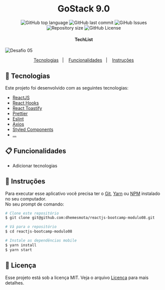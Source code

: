 <h1 align="center">
  GoStack 9.0
  <br>
</h1>

<p align="center">
  <img alt="GitHub top language" src="https://img.shields.io/github/languages/top/dhemesmota/reactjs-bootcamp-modulo08">
  
  <img alt="GitHub last commit" src="https://img.shields.io/github/last-commit/dhemesmota/reactjs-bootcamp-modulo08">
  
  <img alt="GiHub Issues" src="https://img.shields.io/github/issues/dhemesmota/reactjs-bootcamp-modulo08" >
  
  <img alt="Repository size" src="https://img.shields.io/github/repo-size/dhemesmota/reactjs-bootcamp-modulo08">
  
  <img alt="GitHub License" src="https://img.shields.io/github/license/dhemesmota/reactjs-bootcamp-modulo08">

</p>

<h4 align="center">TechList</h4>

<img alt="Desafio 05" src="https://user-images.githubusercontent.com/26680031/68006087-2fbfd980-fc56-11e9-9c83-3d0841c377f5.gif" >

<p align="center">
  <a href="#rocket-tecnologias">Tecnologias</a>&nbsp;&nbsp;&nbsp;|&nbsp;&nbsp;&nbsp;
  <a href="#clipboard-funcionalidades">Funcionalidades</a>&nbsp;&nbsp;&nbsp;|&nbsp;&nbsp;&nbsp;
  <a href="#page_with_curl-instruções">Instruções</a>
</p>


## :rocket: Tecnologias

Este projeto foi desenvolvido com as seguintes tecnologias:

- [ReactJS][reactjs]
- [React Hooks][react-hooks]
- [React Toastify][react-toastify]
- [Prettier][prettier]
- [Eslint][eslint]
- [Axios][axios]
- [Styled Components][styled-components]
- [...][...]


## :clipboard: Funcionalidades
- Adicionar tecnologias

## :page_with_curl: Instruções 
Para executar esse aplicativo você precisa ter o [Git](https://git-scm.com), [Yarn](https://yarnpkg.com) ou [NPM](https://www.npmjs.com/get-npm) instalado no seu computador.<br>
No seu prompt de comando:
```bash
# Clone este repositório
$ git clone git@github.com:dhemesmota/reactjs-bootcamp-modulo08.git

# Vá para o repositório
$ cd reactjs-bootcamp-modulo08

# Instale as dependências mobile
$ yarn install
$ yarn start

```

## :memo: Licença
Esse projeto está sob a licença MIT. Veja o arquivo [Licença](https://github.com/dhemesmota/reactjs-bootcamp-modulo08/blob/master/LICENSE) 
para mais detalhes.

[reactjs]: https://pt-br.reactjs.org/
[react-native]: https://facebook.github.io/react-native/
[nodejs]: https://nodejs.org/en/
[react-router-dom]: https://www.npmjs.com/package/react-router-dom
[react-toastify]: https://github.com/fkhadra/react-toastify
[styled-components]: https://www.styled-components.com/
[eslint]: https://eslint.org/
[prettier]: https://prettier.io/
[axios]: https://github.com/axios/axios
[android-studio]: https://developer.android.com/studio
[...]: https://github.com/dhemesmota/gympoint

[postbird]: https://electronjs.org/apps/postbird
[mongodb-compass]: https://www.mongodb.com/products/compass
[insomnia]: https://insomnia.rest
[docker]: https://docs.docker.com/docker-for-windows/install/
[react-hooks]: https://pt-br.reactjs.org/docs/hooks-intro.html
